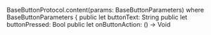 BaseButtonProtocol.content(params: BaseButtonParameters)
where
BaseButtonParameters {
public let buttonText: String
public let buttonPressed: Bool
public let onButtonAction: () -> Void